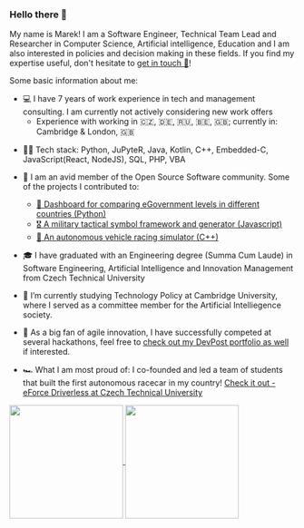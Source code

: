### Hello there 👋

My name is Marek! I am a Software Engineer, Technical Team Lead and Researcher in Computer Science, Artificial intelligence, Education and I am also interested in policies and decision making in these fields. If you find my expertise useful, don't hesitate to [get in touch 📨](mailto:marek.szeles@gmail.com)!

Some basic information about me:
- 💻 I have 7 years of work experience in tech and management consulting. I am currently not actively considering new work offers<!--, [let me know your proposals 💌](mailto:marek.szeles@gmail.com).-->
   - Experience with working in 🇨🇿, 🇩🇪, 🇷🇺, 🇧🇪, 🇬🇧; currently in: Cambridge & London, 🇬🇧
<!--
TODO add CV sometime maybe
-->
- 👨‍💻 Tech stack: Python, JuPyteR, Java, Kotlin, C++, Embedded-C, JavaScript(React, NodeJS), SQL, PHP, VBA
- 🙏 I am an avid member of the Open Source Software community. Some of the projects I contributed to: 
   - [🏢 Dashboard for comparing eGovernment levels in different countries (Python)](https://github.com/Plavit/eGovernment-index-dashboard-international)
   - [🎖 A military tactical symbol framework and generator (Javascript)](https://github.com/Military-Tactical-Graphics/)
   - [🚨 An autonomous vehicle racing simulator (C++)](https://github.com/FS-Driverless/Formula-Student-Driverless-Simulator)

- 🎓 I have graduated with an Engineering degree (Summa Cum Laude) in Software Engineering, Artificial Intelligence and Innovation Management from Czech Technical University
- 🏫 I’m currently studying Technology Policy at Cambridge University, where I served as a committee member for the Artificial Intelliegence society.
- 💪 As a big fan of agile innovation, I have successfully competed at several hackathons, feel free to [check out my DevPost portfolio as well](https://devpost.com/marekszeles) if interested.
- 🏎 What I am most proud of: I co-founded and led a team of students that built the first autonomous racecar in my country! [Check it out - eForce Driverless at Czech Technical University](https://eforce.cvut.cz/en/driverless/)

<a href="https://github.com/Plavit">
  <img align="center" height="200" src="https://github-readme-stats-git-master.plavit.vercel.app/api?username=Plavit&count_private=true&show_icons=true&include_all_commits=true&cache_seconds=7200" />
</a>

<!--
Unused original GitHub Readme stats:
<a href="https://github.com/Plavit">
  <img align="center" height="200" src="https://github-readme-stats.vercel.app/api?username=Plavit&count_private=true&show_icons=false&include_all_commits=true&cache_seconds=7200" />
-->

<a href="https://github.com/Plavit">
  <img align="center" height="200" src="https://github-readme-stats.vercel.app/api/top-langs?username=Plavit&langs_count=10&layout=compact&include_all_commits=true&cache_seconds=14400" />
</a>

<!--
Unused custom GitHub Readme stats:
<a href="https://github.com/Plavit">
  <img align="center" height="200" src="https://github-readme-stats-git-master.plavit.vercel.app/api/top-langs?username=Plavit&langs_count=10&layout=compact&include_all_commits=true&cache_seconds=14400" />
-->

<!--
GitHub Readme stats from: https://github.com/anuraghazra/github-readme-stats
-->


<!--
**Plavit/Plavit** is a ✨ _special_ ✨ repository because its `README.md` (this file) appears on your GitHub profile.

Here are some ideas to get you started:

- 🔭 I’m currently working on ...
- 🌱 I’m currently learning ...
- 👯 I’m looking to collaborate on ...
- 🤔 I’m looking for help with ...
- 💬 Ask me about ...
- 📫 How to reach me: ...
- 😄 Pronouns: ...
- ⚡ Fun fact: ...
-->
